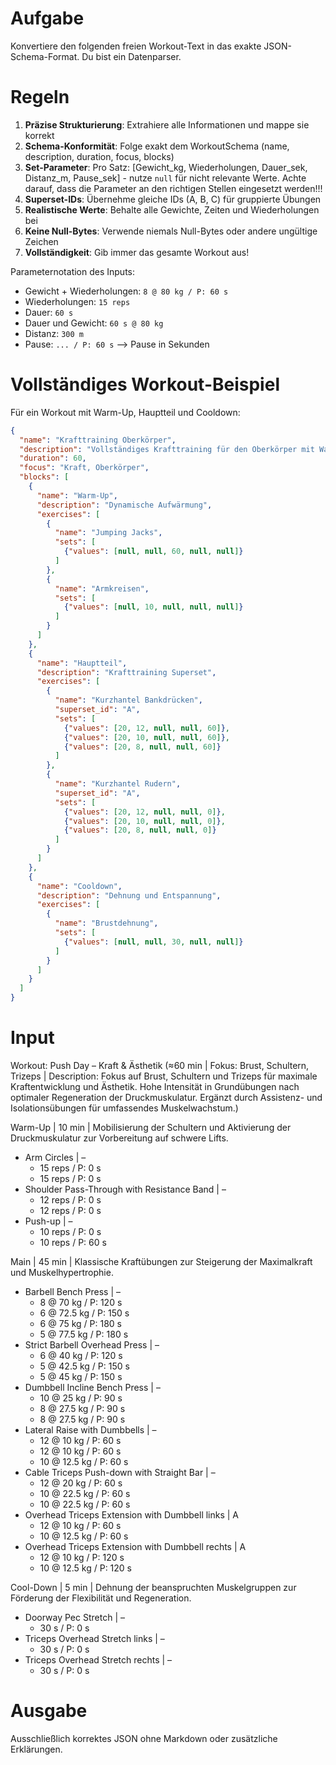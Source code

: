 # Aufgabe
Konvertiere den folgenden freien Workout-Text in das exakte JSON-Schema-Format. Du bist ein Datenparser.

# Regeln
1. **Präzise Strukturierung**: Extrahiere alle Informationen und mappe sie korrekt
2. **Schema-Konformität**: Folge exakt dem WorkoutSchema (name, description, duration, focus, blocks)
3. **Set-Parameter**: Pro Satz: [Gewicht_kg, Wiederholungen, Dauer_sek, Distanz_m, Pause_sek] - nutze `null` für nicht relevante Werte. Achte darauf, dass die Parameter an den richtigen Stellen eingesetzt werden!!!
4. **Superset-IDs**: Übernehme gleiche IDs (A, B, C) für gruppierte Übungen
5. **Realistische Werte**: Behalte alle Gewichte, Zeiten und Wiederholungen bei
6. **Keine Null-Bytes**: Verwende niemals Null-Bytes oder andere ungültige Zeichen
7. **Vollständigkeit**: Gib immer das gesamte Workout aus!

Parameternotation des Inputs:
- Gewicht + Wiederholungen: `8 @ 80 kg / P: 60 s`
- Wiederholungen: `15 reps`
- Dauer: `60 s`
- Dauer und Gewicht: `60 s @ 80 kg`
- Distanz: `300 m`
- Pause: `... / P: 60 s` --> Pause in Sekunden


# Vollständiges Workout-Beispiel
Für ein Workout mit Warm-Up, Hauptteil und Cooldown:
```json
{
  "name": "Krafttraining Oberkörper",
  "description": "Vollständiges Krafttraining für den Oberkörper mit Warm-Up und Cooldown",
  "duration": 60,
  "focus": "Kraft, Oberkörper",
  "blocks": [
    {
      "name": "Warm-Up",
      "description": "Dynamische Aufwärmung",
      "exercises": [
        {
          "name": "Jumping Jacks",
          "sets": [
            {"values": [null, null, 60, null, null]}
          ]
        },
        {
          "name": "Armkreisen",
          "sets": [
            {"values": [null, 10, null, null, null]}
          ]
        }
      ]
    },
    {
      "name": "Hauptteil",
      "description": "Krafttraining Superset",
      "exercises": [
        {
          "name": "Kurzhantel Bankdrücken",
          "superset_id": "A",
          "sets": [
            {"values": [20, 12, null, null, 60]},
            {"values": [20, 10, null, null, 60]},
            {"values": [20, 8, null, null, 60]}
          ]
        },
        {
          "name": "Kurzhantel Rudern",
          "superset_id": "A",
          "sets": [
            {"values": [20, 12, null, null, 0]},
            {"values": [20, 10, null, null, 0]},
            {"values": [20, 8, null, null, 0]}
          ]
        }
      ]
    },
    {
      "name": "Cooldown",
      "description": "Dehnung und Entspannung",
      "exercises": [
        {
          "name": "Brustdehnung",
          "sets": [
            {"values": [null, null, 30, null, null]}
          ]
        }
      ]
    }
  ]
}
```

# Input
Workout: Push Day – Kraft & Ästhetik (≈60 min | Fokus: Brust, Schultern, Trizeps | Description: Fokus auf Brust, Schultern und Trizeps für maximale Kraftentwicklung und Ästhetik. Hohe Intensität in Grundübungen nach optimaler Regeneration der Druckmuskulatur. Ergänzt durch Assistenz- und Isolationsübungen für umfassendes Muskelwachstum.)

Warm-Up | 10 min | Mobilisierung der Schultern und Aktivierung der Druckmuskulatur zur Vorbereitung auf schwere Lifts.
- Arm Circles | –
    - 15 reps / P: 0 s
    - 15 reps / P: 0 s
- Shoulder Pass-Through with Resistance Band | –
    - 12 reps / P: 0 s
    - 12 reps / P: 0 s
- Push-up | –
    - 10 reps / P: 0 s
    - 10 reps / P: 60 s

Main | 45 min | Klassische Kraftübungen zur Steigerung der Maximalkraft und Muskelhypertrophie.
- Barbell Bench Press | –
    - 8 @ 70 kg / P: 120 s
    - 6 @ 72.5 kg / P: 150 s
    - 6 @ 75 kg / P: 180 s
    - 5 @ 77.5 kg / P: 180 s
- Strict Barbell Overhead Press | –
    - 6 @ 40 kg / P: 120 s
    - 5 @ 42.5 kg / P: 150 s
    - 5 @ 45 kg / P: 150 s
- Dumbbell Incline Bench Press | –
    - 10 @ 25 kg / P: 90 s
    - 8 @ 27.5 kg / P: 90 s
    - 8 @ 27.5 kg / P: 90 s
- Lateral Raise with Dumbbells | –
    - 12 @ 10 kg / P: 60 s
    - 12 @ 10 kg / P: 60 s
    - 10 @ 12.5 kg / P: 60 s
- Cable Triceps Push-down with Straight Bar | –
    - 12 @ 20 kg / P: 60 s
    - 10 @ 22.5 kg / P: 60 s
    - 10 @ 22.5 kg / P: 60 s
- Overhead Triceps Extension with Dumbbell links | A
    - 12 @ 10 kg / P: 60 s
    - 10 @ 12.5 kg / P: 60 s
- Overhead Triceps Extension with Dumbbell rechts | A
    - 12 @ 10 kg / P: 120 s
    - 10 @ 12.5 kg / P: 120 s

Cool-Down | 5 min | Dehnung der beanspruchten Muskelgruppen zur Förderung der Flexibilität und Regeneration.
- Doorway Pec Stretch | –
    - 30 s / P: 0 s
- Triceps Overhead Stretch links | –
    - 30 s / P: 0 s
- Triceps Overhead Stretch rechts | –
    - 30 s / P: 0 s

# Ausgabe
Ausschließlich korrektes JSON ohne Markdown oder zusätzliche Erklärungen. 
